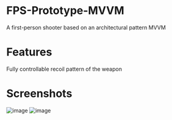 # FPS-Prototype-MVVM
A first-person shooter based on an architectural pattern MVVM
# Features
Fully controllable recoil pattern of the weapon
# Screenshots
![image](https://user-images.githubusercontent.com/75575566/171055195-36341a31-f7e8-4329-b35b-234ae612a989.png)
![image](https://user-images.githubusercontent.com/75575566/171055200-66feb272-9a0d-4dee-807b-96d06cfac6ac.png)
